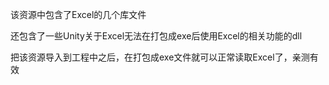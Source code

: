 该资源中包含了Excel的几个库文件

还包含了一些Unity关于Excel无法在打包成exe后使用Excel的相关功能的dll

把该资源导入到工程中之后，在打包成exe文件就可以正常读取Excel了，亲测有效